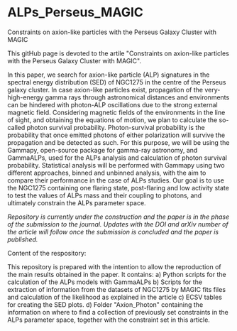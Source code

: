 # ALPs_Perseus_MAGIC
Constraints on axion-like particles with the Perseus Galaxy Cluster with MAGIC

This gitHub page is devoted to the artile "Constraints on axion-like particles with the Perseus Galaxy Cluster with MAGIC".

In this paper, we search for axion-like particle (ALP) signatures in the spectral energy distribution (SED) of NGC1275 in the centre of the Perseus galaxy cluster.
In case axion-like particles exist, propagation of the very-high-energy gamma rays through astronomical distances and environments can be hindered with photon-ALP oscillations due to the strong external magnetic field. 
Considering magnetic fields of the environments in the line of sight, and obtaining the equations of motion, we plan to calculate the so-called photon survival probability. 
Photon-survival probability is the probability that once emitted photons of either polarization will survive the propagation and be detected as such. 
For this purpose, we will be using the Gammapy, open-source package for gamma-ray astronomy, and GammaALPs, used for the ALPs analysis and calculation of photon survival probability. 
Statistical analysis will be performed with Gammapy using two different approaches, binned and unbinned analysis, with the aim to compare their performance in the case of ALPs studies. 
Our goal is to use the NGC1275 containing one flaring state, post-flaring and low activity state to test the values of ALPs mass and their coupling to photons, and ultimately constrain the ALPs parameter space.

*Repository is currently under the construction and the paper is in the phase of the submission to the journal. Updates with the DOI and arXiv number of the article will follow once the submission is concluded and the paper is published.*

Content of the respository:

This repository is prepared with the intention to allow the reproduction of the main results obtained in the paper. It contains:
a) Python scripts for the calculation of the ALPs models with GammaALPs
b) Scripts for the extraction of information from the datasets of NGC1275 by MAGIC fits files and calculation of the likelihood as explained in the article
c) ECSV tables for creating the SED plots.
d) Folder "Axion_Photon" containing the information on where to find a collection of previously set constraints in the ALPs parameter space, together with the constraint set in this article. 